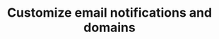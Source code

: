 ---
title: Customize email notifications and domains
excerpt: Learn how to customize and style the default email notifications that Okta sends to end users.
layout: Guides
sections:
  - main
---
